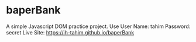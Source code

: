 # baperBank
A simple Javascript DOM practice project.
Use User Name: tahim
Password: secret
Live Site: https://ih-tahim.github.io/baperBank
